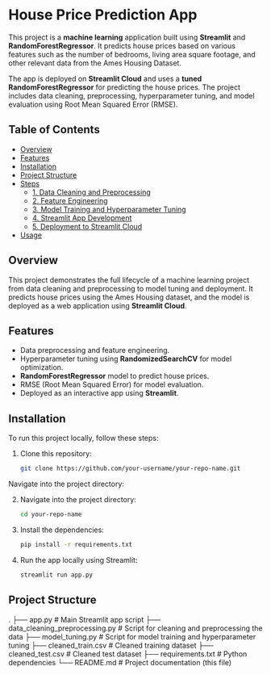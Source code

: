 # House Price Prediction App

This project is a **machine learning** application built using **Streamlit** and **RandomForestRegressor**. It predicts house prices based on various features such as the number of bedrooms, living area square footage, and other relevant data from the Ames Housing Dataset.

The app is deployed on **Streamlit Cloud** and uses a **tuned RandomForestRegressor** for predicting the house prices. The project includes data cleaning, preprocessing, hyperparameter tuning, and model evaluation using Root Mean Squared Error (RMSE).

## Table of Contents
- [Overview](#overview)
- [Features](#features)
- [Installation](#installation)
- [Project Structure](#project-structure)
- [Steps](#steps)
  - [1. Data Cleaning and Preprocessing](#1-data-cleaning-and-preprocessing)
  - [2. Feature Engineering](#2-feature-engineering)
  - [3. Model Training and Hyperparameter Tuning](#3-model-training-and-hyperparameter-tuning)
  - [4. Streamlit App Development](#4-streamlit-app-development)
  - [5. Deployment to Streamlit Cloud](#5-deployment-to-streamlit-cloud)
- [Usage](#usage)

## Overview

This project demonstrates the full lifecycle of a machine learning project from data cleaning and preprocessing to model tuning and deployment. It predicts house prices using the Ames Housing dataset, and the model is deployed as a web application using **Streamlit Cloud**.

## Features

- Data preprocessing and feature engineering.
- Hyperparameter tuning using **RandomizedSearchCV** for model optimization.
- **RandomForestRegressor** model to predict house prices.
- RMSE (Root Mean Squared Error) for model evaluation.
- Deployed as an interactive app using **Streamlit**.

## Installation

To run this project locally, follow these steps:

1. Clone this repository:

   ```bash
   git clone https://github.com/your-username/your-repo-name.git

  Navigate into the project directory:

2. Navigate into the project directory:
    ```bash
    cd your-repo-name
3. Install the dependencies:
    ```bash
    pip install -r requirements.txt
    
4. Run the app locally using Streamlit:
    ```bash
    streamlit run app.py


  ## Project Structure 

  .
├── app.py                     # Main Streamlit app script
├── data_cleaning_preprocessing.py  # Script for cleaning and preprocessing the data
├── model_tuning.py            # Script for model training and hyperparameter tuning
├── cleaned_train.csv          # Cleaned training dataset
├── cleaned_test.csv           # Cleaned test dataset
├── requirements.txt           # Python dependencies
└── README.md                  # Project documentation (this file)






